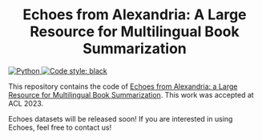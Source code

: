 <h1 align ="center"> Echoes from Alexandria: A Large Resource for Multilingual Book Summarization </h1>
<p>
<a href="">
        <img alt="Python" src="https://img.shields.io/badge/Python 3.8--3.9-blue?style=for-the-badge&logo=python&logoColor=white">
    </a>
    <a href="https://black.readthedocs.io/en/stable/">
        <img alt="Code style: black" src="https://img.shields.io/badge/code%20style-black-black.svg?style=for-the-badge&labelColor=gray">
    </a>
        
</p>

This repository contains the code of [Echoes from Alexandria: a Large Resource for Multilingual Book Summarization](https://arxiv.org/abs/2306.04334). 
This work was accepted at ACL 2023.

Echoes datasets will be released soon! If you are interested in using Echoes, feel free to contact us!
